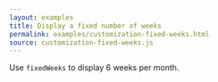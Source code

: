 ```yaml
---
layout: examples
title: Display a fixed number of weeks
permalink: examples/customization-fixed-weeks.html
source: customization-fixed-weeks.js
---
```


Use `fixedWeeks` to display 6 weeks per month.